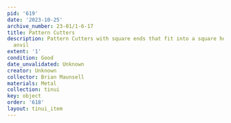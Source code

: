 ```yaml
---
pid: '619'
date: '2023-10-25'
archive_number: 23-01/1-6-17
title: Pattern Cutters
description: Pattern Cutters with square ends that fit into a square hole in the blacksmith's
  anvil
extent: '1'
condition: Good
date_unvalidated: Unknown
creator: Unknown
collector: Brian Maunsell
materials: Metal
collection: tinui
key: object
order: '618'
layout: tinui_item
---
```

